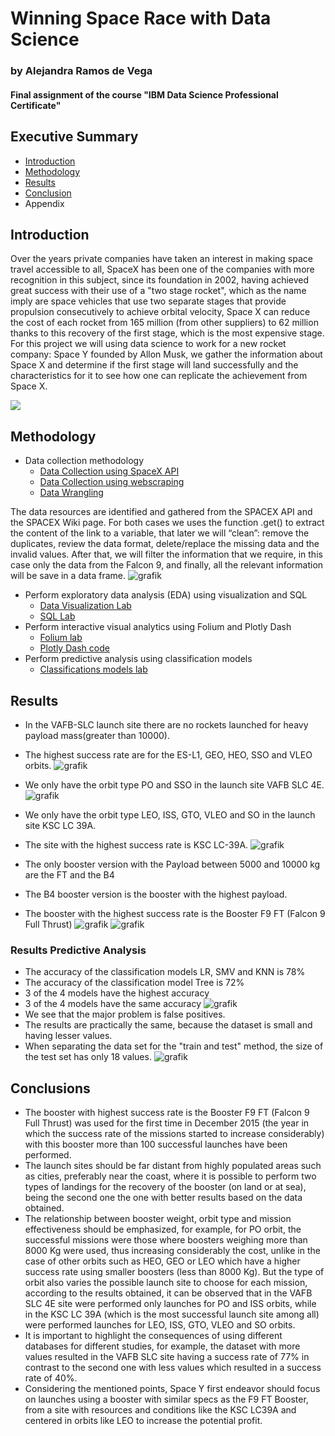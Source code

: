 # Winning Space Race with Data Science
### by Alejandra Ramos de Vega
#### Final assignment of the course "IBM Data Science Professional Certificate" 


## Executive Summary 
* [Introduction](#introduction) 
* [Methodology](#Methodology)
* [Results](#results)
* [Conclusion](#conclusions)
* Appendix

## Introduction

Over the years private companies have taken an interest in making space travel accessible to all, SpaceX has been one of the companies with more recognition in this subject, since its foundation in 2002, having achieved great success with their use of a "two stage rocket", which as the name imply are space vehicles that use two separate stages that provide propulsion consecutively to achieve orbital velocity, Space X can reduce the cost of each rocket from 165 million (from other suppliers) to 62 million thanks to this recovery of the first stage, which is the most expensive stage. For this project we will using data science to work for a new rocket company: Space Y founded by Allon Musk, we gather the information about Space X and determine if the first stage will land successfully and the characteristics for it to see how one can replicate the achievement from Space X. 

![](spacex.gif)


## Methodology 
* Data collection methodology
  * [Data Collection using SpaceX API](https://github.com/aledominique/Space_Race_FinalProject-/blob/main/Code/Data%20Collection%20API%20Lab.ipynb)
  * [Data Collection using webscraping](https://github.com/aledominique/Space_Race_FinalProject-/blob/main/Code/Complete%20the%20Data%20Collection%20with%20Web%20Scraping%20lab.ipynb)
  * [Data Wrangling](https://github.com/aledominique/Space_Race_FinalProject-/blob/main/Code/Data%20Wrangling.ipynb)

The data resources are identified and gathered from the SPACEX API and the SPACEX Wiki page. For both cases we uses the function .get() to extract the content of the link to a variable, that later we will “clean”: remove the duplicates, review the data format, delete/replace the missing data and the invalid values. After that, we will filter the information that we require, in this case only the data from the Falcon 9, and finally, all the relevant information will be save in a data frame.
![grafik](https://github.com/aledominique/Space_Race_FinalProject-/blob/main/Images/DataCollectionFlowchart.PNG)

 


* Perform exploratory data analysis (EDA) using visualization and SQL
  * [Data Visualization Lab](https://github.com/aledominique/Space_Race_FinalProject-/blob/main/Code/EDA%20with%20Visualization%20lab.ipynb)
  * [SQL Lab](https://github.com/aledominique/Space_Race_FinalProject-/blob/main/Code/Exploratory%20Data%20Analysus%20with%20SQL.ipynb)
* Perform interactive visual analytics using Folium and Plotly Dash
  * [Folium lab](https://github.com/aledominique/Space_Race_FinalProject-/blob/main/Code/the%20Interactive%20Visual%20Analytics%20with%20Folium%20lab.ipynb)
  * [Plotly Dash code](https://github.com/aledominique/Space_Race_FinalProject-/blob/main/Code/spacex_dash_app.py.py) 
* Perform predictive analysis using classification models
  * [Classifications models lab](https://github.com/aledominique/Space_Race_FinalProject-/blob/main/Code/Machine%20Learning%20Prediction%20lab.ipynb) 

## Results
* In the VAFB-SLC launch site there are no rockets launched for heavy payload mass(greater than 10000).
* The highest success rate are for the ES-L1, GEO, HEO, SSO and VLEO orbits.
 ![grafik](https://github.com/aledominique/Space_Race_FinalProject-/blob/main/Images/SuccessRatevsOrbitType.png)
* We only have the orbit type PO and SSO in the launch site VAFB SLC 4E.
![grafik](https://github.com/aledominique/Space_Race_FinalProject-/blob/main/Images/OrbittypevsLaunchSite.png)

* We only have the orbit type LEO, ISS, GTO, VLEO and SO in the launch site KSC LC 39A.
* The site with the highest success rate is KSC LC-39A.
![grafik](https://github.com/aledominique/Space_Race_FinalProject-/blob/main/Images/TotalSuccessSites.png)

* The only booster version with the Payload between 5000 and 10000 kg are the FT and the B4
* The B4 booster version is the booster with the highest payload. 
* The booster with the highest success rate is the Booster F9 FT (Falcon 9 Full Thrust) 
![grafik](https://github.com/aledominique/Space_Race_FinalProject-/blob/main/Images/Payloadandsuccess1.PNG) ![grafik](https://github.com/aledominique/Space_Race_FinalProject-/blob/main/Images/Payloadandsuccess2.PNG)

### Results Predictive Analysis
* The accuracy of the classification models LR, SMV and KNN is 78%
* The accuracy of the classification model Tree is 72%
* 3 of the 4 models have the highest accuracy
* 3 of the 4 models have the same accuracy
![grafik](https://github.com/aledominique/Space_Race_FinalProject-/blob/main/Images/ClassificationAccuracy.png)
* We see that the major problem is false positives.
* The results are practically the same, because the dataset is small and having lesser values.
* When separating the data set for the "train and test" method, the size of the test set has only 18 values.
![grafik](https://github.com/aledominique/Space_Race_FinalProject-/blob/main/Images/ConfusionMatrix.png)






## Conclusions
* The booster with highest success rate is the Booster F9 FT (Falcon 9 Full Thrust) was used for the first 
time in December 2015 (the year in which the success rate of the missions started to increase 
considerably) with this booster more than 100 successful launches have been performed. 
* The launch sites should be far distant from highly populated areas such as cities, preferably near the 
coast, where it is possible to perform two types of landings for the recovery of the booster (on land or at 
sea), being the second one the one with better results based on the data obtained. 
* The relationship between booster weight, orbit type and mission effectiveness should be emphasized, for 
example, for PO orbit, the successful missions were those where boosters weighing more than 8000 Kg 
were used, thus increasing considerably the cost, unlike in the case of other orbits such as HEO, 
GEO or LEO which have a higher success rate using smaller boosters (less than 8000 Kg). But 
the type of orbit also varies the possible launch site to choose for each mission, according to the results 
obtained, it can be observed that in the VAFB SLC 4E site were performed only launches for PO and ISS 
orbits, while in the KSC LC 39A (which is the most successful launch site among all) 
were performed launches for LEO, ISS, GTO, VLEO and SO orbits.
* It is important to highlight the consequences of using different databases for different studies, for 
example, the dataset with more values resulted in the VAFB SLC site having a success rate of 77% in contrast to the second one with less values which resulted in a success rate of 40%.
* Considering the mentioned points, Space Y first endeavor should focus on launches using a booster with 
similar specs as the F9 FT Booster, from a site with resources and conditions like the KSC LC39A and 
centered in orbits like LEO to increase the potential profit. 
